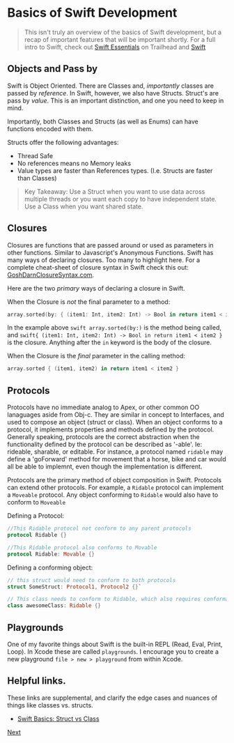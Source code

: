# Basics of Swift Development

> This isn't truly an overview of the basics of Swift development, but a recap of important features that will be important shortly. For a full intro to Swift, check out [Swift Essentials](https://trailhead.salesforce.com/en/content/learn/modules/swift-essentials) on Trailhead and [Swift](https://developer.apple.com/swift/)

## Objects and Pass by

Swift is Object Oriented. There are Classes and, _importantly_ classes are passed by _reference_. In Swift, however, we also have Structs. Struct's are pass by _value_. This is an important distinction, and one you need to keep in mind.

Importantly, both Classes and Structs (as well as Enums) can have functions encoded with them.

Structs offer the following advantages:

- Thread Safe
- No references means no Memory leaks
- Value types are faster than References types. (I.e. Structs are faster than Classes)

> Key Takeaway: Use a Struct when you want to use data across multiple threads or you want each copy to have independent state. Use a Class when you want shared state.

## Closures

Closures are functions that are passed around or used as parameters in other functions. Similar to Javascript's Anonymous Functions. Swift has many ways of declaring closures. Too many to highlight here. For a complete cheat-sheet of closure syntax in Swift check this out: [GoshDarnClosureSyntax.com](http://goshdarnclosuresyntax.com/).

Here are the two _primary_ ways of declaring a closure in Swift.

When the Closure is _not_ the final parameter to a method:

```swift
array.sorted(by: { (item1: Int, item2: Int) -> Bool in return item1 < item2 })
```

In the example above `swift array.sorted(by:)` is the method being called, and `swift{ (item1: Int, item2: Int) -> Bool in return item1 < item2 }` is the closure. Anything after the `in` keyword is the body of the closure.

When the Closure is the _final_ parameter in the calling method:

```swift
array.sorted { (item1, item2) in return item1 < item2 }
```

## Protocols

Protocols have no immediate analog to Apex, or other common OO lanaguages aside from Obj-c. They are similar in concept to Interfaces, and used to compose an object (struct or class). When an object conforms to a protocol, it implements properties and methods defined by the protocol. Generally speaking, protocols are the correct abstraction when the functionality defined by the protocol can be described as '-able'. Ie: rideable, sharable, or editable. For instance, a protocol named `ridable` may define a 'goForward' method for movement that a horse, bike and car would all be able to implemnt, even though the implementation is different.

Protocols are the primary method of object composition in Swift. Protocols can extend other protocols. For example, a `Ridable` protocol can implement a `Moveable` protocol. Any object conforming to `Ridable` would also have to conform to `Moveable`

Defining a Protocol:

```swift
//This Ridable protocol not conform to any parent protocols
protocol Ridable {}
```

```swift
//This Ridable protocol also conforms to Movable
protocol Ridable: Movable {}
```

Defining a conforming object:

```swift
// this struct would need to conform to both protocols
struct SomeStruct: Protocol1, Protocol2 {}`
```

```swift
// This class needs to conform to Ridable, which also requires conformance with Movable
class awesomeClass: Ridable {}
```

## Playgrounds

One of my favorite things about Swift is the built-in REPL (Read, Eval, Print, Loop). In Xcode these are called `playgrounds`. I encourage you to create a new playground `file > new > playground` from within Xcode.

## Helpful links.

These links are supplemental, and clarify the edge cases and nuances of things like classes vs. structs.

- [Swift Basics: Struct vs Class](https://blog.usejournal.com/swift-basics-struct-vs-class-31b44ade28ae)

<a href="step2.html" class="btn btn-default pull-right">Next <i class="glyphicon glyphicon-chevron-right"></i></a>
